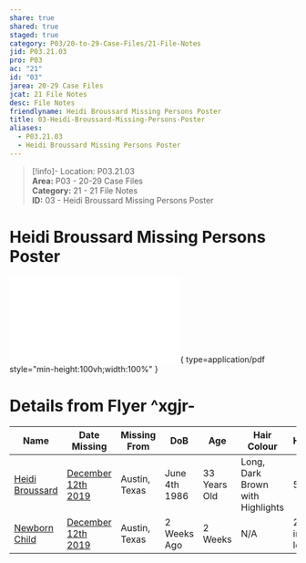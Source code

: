 ```yaml
---  
share: true  
shared: true  
staged: true  
category: P03/20-to-29-Case-Files/21-File-Notes  
jid: P03.21.03  
pro: P03  
ac: "21"  
id: "03"  
jarea: 20-29 Case Files  
jcat: 21 File Notes  
desc: File Notes  
friendlyname: Heidi Broussard Missing Persons Poster  
title: 03-Heidi-Broussard-Missing-Persons-Poster  
aliases:  
  - P03.21.03  
  - Heidi Broussard Missing Persons Poster  
---  
```

  
>[!info]- Location: P03.21.03  
>**Area:** P03 - 20-29 Case Files  
>**Category:** 21 - 21 File Notes  
>**ID:** 03 - Heidi Broussard Missing Persons Poster  
  
# Heidi Broussard Missing Persons Poster  
  
![01-Heidi-Broussard-Margot-Carey-Flyer](../22-PDFs/01-Heidi-Broussard-Margot-Carey-Flyer.pdf){ type=application/pdf style="min-height:100vh;width:100%" }  
  
# Details from Flyer ^xgjr-  
  
| Name                                                                             | Date Missing                                                                                          | Missing From  | DoB           | Age          | Hair Colour                      | Height         | Weight      | Eye Colour     | Sex    | Race  | Complexion | Police/Sheriff           | Officer/Deputy's Name                                                                       |  
| -------------------------------------------------------------------------------- | ----------------------------------------------------------------------------------------------------- | ------------- | ------------- | ------------ | -------------------------------- | -------------- | ----------- | -------------- | ------ | ----- | ---------- | ------------------------ | ------------------------------------------------------------------------------------------- |  
| [Heidi Broussard](../../70-to-79-People/71-Victims/01-Heidi-Broussard.md)        | [December 12th 2019](../../10-to-19-Case-Dates/12-Crime-Dates/2019-12-12-Thursday-December-12-2019.md) | Austin, Texas | June 4th 1986 | 33 Years Old | Long, Dark Brown with Highlights | 5'3"           | 150lbs.     | Blue Eyes      | Female | White | Medium     | Austin Police Department | [Detective Herries](../../70-to-79-People/75-Police-and-Detectives/01-Detective-Herries.md) |  
| [Newborn Child](../../70-to-79-People/73-Family-and-Friends/02-Newborn-Child.md) | [December 12th 2019](../../10-to-19-Case-Dates/12-Crime-Dates/2019-12-12-Thursday-December-12-2019.md) | Austin, Texas | 2 Weeks Ago   | 2 Weeks      | N/A                              | 22 inches long | 7lbs. 7 oz. | Dark Blue Eyes | Female | White | Light      | Austin Police Department | [Detective Herries](../../70-to-79-People/75-Police-and-Detectives/01-Detective-Herries.md)                                                                                             |  
